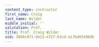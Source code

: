 ```yaml
---
content_type: instructor
first_name: Craig
last_name: Wilder
middle_initial: ''
salutation: Prof.
title: Prof. Craig Wilder
uid: 380bc971-de13-e727-b3cd-a176d03e90d6
---
```

